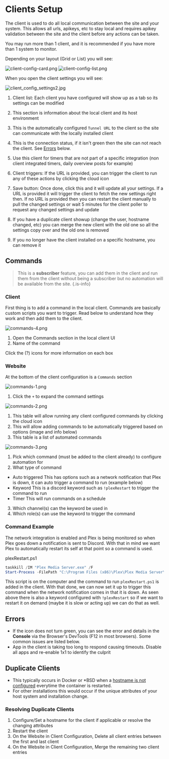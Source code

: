 # Clients Setup

The client is used to do all local communication between the site and your system. This allows all urls, apikeys, etc to stay local and requires apikey validation between the site and the client before any actions can be taken.

You may run more than 1 client, and it is recommended if you have more than 1 system to monitor.

Depending on your layout (Grid or List) you will see:

![client-config-card.png](../../assets/screenshots/website/client-config-card.png) ![client-config-list.png](../../assets/screenshots/website/client-config-list.png)

When you open the client settings you will see:

![client_config_settings2.jpg](../../assets/screenshots/website/client_config_settings2.jpg)

1. Client list: Each client you have configured will show up as a tab so its settings can be modified
2. This section is information about the local client and its host environment
3. This is the automatically configured `Tunnel URL` to the client so the site can communicate with the locally installed client 
4. This is the connection status, if it isn't green then the site can not reach the client. See [Errors](#errors) below.
5. Use this client for timers that are not part of a specific integration (non client integrated timers, daily overview posts for example)
6. Client triggers: If the URL is provided, you can trigger the client to run any of these actions by clicking the cloud icon

 1. Save button: Once done, click this and it will update all your settings. If a URL is provided it will trigger the client to fetch the new settings right then. If no URL is provided then you can restart the client manually to pull the changed settings or wait 5 minutes for the client poller to request any changed settings and update
 1. If you have a duplicate client showup (change the user, hostname changed, etc) you can merge the new client with the old one so all the settings copy over and the old one is removed
 1. If you no longer have the client installed on a specific hostname, you can remove it
 
## Commands

> This is a **subscriber** feature, you can add them in the client and run them from the client without being a subscriber but no automation will be available from the site.
{.is-info}
 
### Client

First thing is to add a command in the local client. Commands are basically custom scripts you want to trigger. Read below to understand how they work and then add them to the client.
 
 ![commands-4.png](../../assets/screenshots/website/commands-4.png)
 
 1. Open the Commands section in the local client UI
 2. Name of the command
 
 Click the (?) icons for more information on each box
 
### Website

At the bottom of the client configuration is a `Commands` section
 
 ![commands-1.png](../../assets/screenshots/website/commands-1.png)
 
 1. Click the `+` to expand the command settings
 
 ![commands-2.png](../../assets/screenshots/website/commands-2.png)
 
1. This table will allow running any client configured commands by clicking the cloud icon
2. This will allow adding commands to be automatically triggered based on options (image and info below)
3. This table is a list of automated commands
 
![commands-3.png](../../assets/screenshots/website/commands-3.png)
 
1. Pick which command (must be added to the client already) to configure automation for
2. What type of command
- Auto triggered
This has options such as a network notification that Plex is down, it can auto trigger a command to run (example below)
- Keyword
This is a discord keyword such as `!plexRestart` to trigger the command to run
- Timer
This will run commands on a schedule
 3. Which channel(s) can the keyword be used in
 4. Which role(s) can use the keyword to trigger the command
 
### Command Example

The network integration is enabled and Plex is being monitored so when Plex goes down a notification is sent to Discord. With that in mind we want Plex to automatically restart its self at that point so a command is used.
 
plexRestart.ps1

```powershell
taskkill /IM "Plex Media Server.exe" /F
Start-Process -FilePath "C:\Program Files (x86)\Plex\Plex Media Server\Plex Media Server.exe"
```
 
This script is on the computer and the command to run `plexRestart.ps1` is added in the client. With that done, we can now set it up to trigger this command when the network notification comes in that it is down. As seen above there is also a keyword configured with `!plexRestart` so if we want to restart it on demand (maybe it is slow or acting up) we can do that as well.
 
## Errors
 
- If the icon does not turn green, you can see the error and details in the **Console** via the Browser's DevTools (F12 in most browsers). Some common issues are listed below. 
- App in the client is taking too long to respond causing timeouts. Disable all apps and re-enable 1x1 to identify the culprit


## Duplicate Clients

- This typically occurs in Docker or \*BSD when a [hostname is not configured](../../pages/client/configuration.md#hostname) everytime the container is restarted.
- For other installations this would occur if the unique attributes of your host system and installation change.

### Resolving Duplicate Clients

1. Configure/Set a hostname for the client if applicable or resolve the changing attributes
1. Restart the client
1. On the Website in Client Configuration, Delete all client entries between the first and last client
1. On the Website in Client Configuration, Merge the remaining two client entries